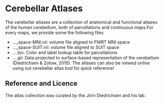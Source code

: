 # Cerebellar Atlases
The cerebellar atlases are a collection of anatomical and functional atlases of the human cerebellum, both of parcellations and continuous maps.For every maps, we provide some the following files
* ..._space-MNI.nii: volume file aligned to FNIRT MNI space
* ..._space-SUIT.nii: volume file aligned to SUIT space
* ....tsv: Color and label lookup table for parcellations
* ....gii: Data projected to surface-based representation of the cerebellum (Diedrichsen & Zotow, 2015).
The atlases can also be viewed online using out cerebellar atlas tool for quick reference!

## Reference and Licence
The atlas collection was curated by the Jörn Diedrichsen and his lab. 